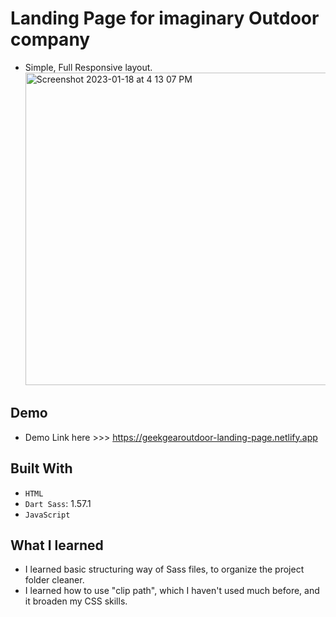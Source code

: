 # Landing Page for imaginary Outdoor company

- Simple, Full Responsive layout.
  <img width="500" alt="Screenshot 2023-01-18 at 4 13 07 PM" src="https://user-images.githubusercontent.com/110567844/213325622-70fc308e-358c-4dea-914b-70fe9afeb294.png">

## Demo

- Demo Link here >>> https://geekgearoutdoor-landing-page.netlify.app

## Built With

- `HTML`
- `Dart Sass`: 1.57.1
- `JavaScript`

## What I learned

- I learned basic structuring way of Sass files, to organize the project folder cleaner.
- I learned how to use "clip path", which I haven't used much before, and it broaden my CSS skills.
